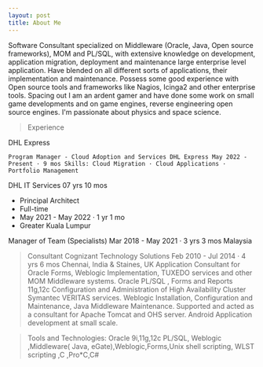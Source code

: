 ```yaml
---
layout: post
title: About Me
---
```


Software Consultant specialized on Middleware (Oracle, Java, Open source frameworks), MOM and PL/SQL, with extensive knowledge on development, application migration, deployment and maintenance large enterprise level application. Have blended on all different sorts of applications, their implementation and maintenance. Possess some good experience with Open source tools and frameworks like Nagios, Icinga2 and other enterprise tools.
Spacing out I am an ardent gamer and have done some work on small game developments and on game engines, reverse engineering open source engines. I'm passionate about physics and space science.

>Experience

DHL Express

``Program Manager - Cloud Adoption and Services
DHL Express
May 2022 - Present · 9 mos
Skills: Cloud Migration · Cloud Applications · Portfolio Management``

DHL IT Services
 07 yrs 10 mos
- Principal Architect
- Full-time
- May 2021 - May 2022 · 1 yr 1 mo
- Greater Kuala Lumpur

Manager of Team (Specialists)
Mar 2018 - May 2021 · 3 yrs 3 mos
Malaysia

>Consultant
Cognizant Technology Solutions
Feb 2010 - Jul 2014 · 4 yrs 6 mos
Chennai, India & Staines, UK
Application Consultant for Oracle Forms, Weblogic Implementation, TUXEDO services and other MOM Middleware systems.
Oracle PL/SQL , Forms and Reports 11g,12c
Configuration and Administration of High Availability Cluster Symantec VERITAS services.
Weblogic Installation, Configuration and Maintenance, Java Middleware Maintenance.
Supported and acted as a consultant for Apache Tomcat and OHS server.
Android Application development at small scale.

>Tools and Technologies:
Oracle 9i,11g,12c PL/SQL, Weblogic ,Middleware( Java, eGate),Weblogic,Forms,Unix shell scripting, WLST scripting ,C ,Pro*C,C#


